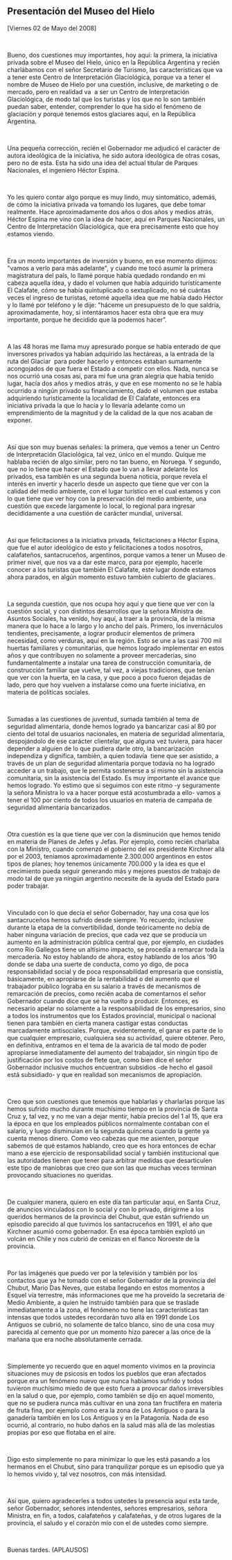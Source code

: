 Presentación del Museo del Hielo
--------------------------------

[Viernes 02 de Mayo del 2008]

 

Bueno, dos cuestiones muy importantes, hoy aquí: la primera, la
iniciativa privada sobre el Museo del Hielo, único en la República
Argentina y recién charlábamos con el señor Secretario de Turismo, las
características que va a tener este Centro de Interpretación
Glaciológica, porque va a tener el nombre de Museo de Hielo por una
cuestión, inclusive, de marketing o de mercado, pero en realidad va  a
ser un Centro de Interpretación Glaciológica, de modo tal que los
turistas y los que no lo son también puedan saber, entender, comprender
lo que ha sido el fenómeno de glaciación y porqué tenemos estos
glaciares aquí, en la República Argentina. 

 

Una pequeña corrección, recién el Gobernador me adjudicó el carácter de
autora ideológica de la iniciativa, he sido autora ideológica de otras
cosas, pero no de esta. Esta ha sido una idea del actual titular de
Parques Nacionales, el ingeniero Héctor Espina.  

 

Yo les quiero contar algo porque es muy lindo, muy sintomático, además,
de cómo la iniciativa privada va tomando los lugares, que debe tomar
realmente. Hace aproximadamente dos años o dos años y medios atrás,
Héctor Espina me vino con la idea de hacer, aquí en Parques Nacionales,
un Centro de Interpretación Glaciológica, que era precisamente esto que
hoy estamos viendo.

 

Era un monto importantes de inversión y bueno, en ese momento dijimos:
"vamos a verlo para más adelante", y cuando me tocó asumir la primera
magistratura del país, lo llamé porque había quedado rondando en mi
cabeza aquella idea, y dado el volumen que había adquirido
turísticamente El Calafate, cómo se había quintuplicado o sextuplicado,
no sé cuántas veces el ingreso de turistas, retomé aquella idea que me
había dado Héctor y lo llamé por teléfono y le dije: "háceme un
presupuesto de lo que saldría, aproximadamente, hoy, si intentáramos
hacer esta obra que era muy importante, porque he decidido que la
podemos hacer".

 

A las 48 horas me llama muy apresurado porque se había enterado de que
inversores privados ya habían adquirido las hectáreas, a la entrada de
la ruta del Glaciar  para poder hacerlo y entonces estaban sumamente
acongojados de que fuera el Estado a competir con ellos. Nada, nunca se
nos ocurrió una cosas así, para mí fue una gran alegría que había tenido
lugar, hacía dos años y medios atrás, y que en ese momento no se le
había ocurrido a ningún privado su financiamiento, dado el volumen que
estaba adquiriendo turìsticamente la localidad de El Calafate, entonces
era iniciativa privada la que lo hacía y lo llevaría adelante como un
emprendimiento de la magnitud y de la calidad de la que nos acaban de
exponer.

 

Así que son muy buenas señales: la primera, que vemos a tener un Centro
de Interpretación Glaciológica, tal vez, único en el mundo. Quique me
hablaba recién de algo similar, pero no tan bueno, en Noruega. Y
segundo, que no lo tiene que hacer el Estado que lo van a llevar
adelante los privados, esa también es una segunda buena noticia, porque
revela el interés en invertir y hacerlo desde un aspecto que tiene que
ver con la calidad del medio ambiente, con el lugar turístico en el cual
estamos y con lo que tiene que ver hoy con la preservación del medio
ambiente, una cuestión que excede largamente lo local, lo regional para
ingresar decididamente a una cuestión de carácter mundial, universal.

 

Así que felicitaciones a la iniciativa privada, felicitaciones a Héctor
Espina, que fue el autor ideológico de esto y felicitaciones a todos
nosotros, calafateños, santacruceños, argentinos, porque vamos a tener
un Museo de primer nivel, que nos va a dar este marco, para por ejemplo,
hacerle conocer a los turistas que también El Calafate, este lugar donde
estamos ahora parados, en algún momento estuvo también cubierto de
glaciares.

 

La segunda cuestión, que nos ocupa hoy aquí y que tiene que ver con la
cuestión social, y con distintos desarrollos que la señora Ministra de
Asuntos Sociales, ha venido, hoy aquí, a traer a la provincia, de la
misma manera que lo hace a lo largo y lo ancho del país. Primero, los
invernáculos tendientes, precisamente, a lograr producir elementos de
primera necesidad, como verduras, aquí en la región. Esto se une a las
casi 700 mil huertas familiares y comunitarias, que hemos logrado
implementar en estos años y que contribuyen no solamente a proveer
mercaderías, sino fundamentalmente a instalar una tarea de construcción
comunitaria, de construcción familiar que vuelve, tal vez, a viejas
tradiciones, que tenían que ver con la huerta, en la casa, y que poco a
poco fueron dejadas de lado, pero que hoy vuelven a instalarse como una
fuerte iniciativa, en materia de políticas sociales.

 

Sumadas a las cuestiones de juventud, sumada también al tema de
seguridad alimentaria, donde hemos logrado ya bancarizar casi al 80 por
ciento del total de usuarios nacionales, en materia de seguridad
alimentaria, despojándolo de ese carácter clientelar, que alguna vez
tuviera, para hacer depender a alguien de lo que pudiera darle otro, la
bancarización independiza y dignifica, tambièn, a quien todavía  tiene
que ser asistido, a través de un plan de seguridad alimentaria porque
todavía no ha logrado acceder a un trabajo, que le permita sostenerse a
sí mismo sin la asistencia comunitaria, sin la asistencia del Estado. Es
muy importante el avance que hemos logrado. Yo estimo que si seguimos
con este ritmo -y seguramente la señora Ministra lo va a hacer porque
está acostumbrada a ello- vamos a tener el 100 por ciento de todos los
usuarios en materia de campaña de seguridad alimentaría bancarizados.

 

Otra cuestión es la que tiene que ver con la disminución que hemos
tenido en materia de Planes de Jefes y Jefas. Por ejemplo, como recién
charlaba con la Ministro, cuando comenzó el gobierno del ex presidente
Kirchner allá por el 2003, teníamos aproximadamente 2.300.000 argentinos
en estos tipos de planes; hoy tenemos únicamente 700.000 y la idea es
que el crecimiento pueda seguir generando más y mejores puestos de
trabajo de modo tal de que ya ningún argentino necesite de la ayuda del
Estado para poder trabajar.

 

Vinculado con lo que decía el señor Gobernador, hay una cosa que los
santacruceños hemos sufrido desde siempre. Yo recuerdo, inclusive
durante la etapa de la convertibilidad, donde teóricamente no debía de
haber ninguna variación de precios, que cada vez que se producía un
aumento en la administración pública central que, por ejemplo, en
ciudades como Río Gallegos tiene un altísimo impacto, se procedía a
remarcar toda la mercadería. No estoy hablando de ahora, estoy hablando
de los años '90 donde se daba una suerte de conducta, como yo digo, de
poca responsabilidad social y de poca responsabilidad empresaria que
consistía, básicamente, en apropiarse de la rentabilidad o del aumento
que el trabajador público lograba en su salario a través de mecanismos
de remarcación de precios, como recién acaba de comentarnos el señor
Gobernador cuando dice que se ha vuelto a producir. Entonces, es
necesario apelar no solamente a la responsabilidad de los empresarios,
sino a todos los instrumentos que los Estados provincial, municipal o
nacional tienen para también en cierta manera castigar estas conductas
marcadamente antisociales. Porque, evidentemente, el ganar es parte de
lo que cualquier empresario, cualquiera sea su actividad, quiere
obtener. Pero, en definitiva, entramos en el tema de la avaricia de tal
modo de poder apropiarse inmediatamente del aumento del trabajador, sin
ningún tipo de justificación por los costos de flete que, como bien dice
el señor Gobernador inclusive muchos encuentran subsidios -de hecho el
gasoil está subsidiado- y que en realidad son mecanismos de apropiación.

 

Creo que son cuestiones que tenemos que hablarlas y charlarlas porque
las hemos sufrido mucho durante muchísimo tiempo en la provincia de
Santa Cruz y, tal vez, y no me van a dejar mentir, había precios del 1
al 15, que era la época en que los empleados públicos normalmente
contaban con el salario, y luego disminuían en la segunda quincena
cuando la gente ya cuenta menos dinero. Como veo cabezas que me
asienten, porque sabemos de qué estamos hablando, creo que es hora
entonces de echar mano a ese ejercicio de responsabilidad social y
también institucional que las autoridades tienen que tener para arbitrar
medidas que desarticulen este tipo de maniobras que creo que son las que
muchas veces terminan provocando situaciones no queridas.

 

De cualquier manera, quiero en este día tan particular aquí, en Santa
Cruz, de anuncios vinculados con lo social y con lo privado, dirigirme a
los queridos hermanos de la provincia del Chubut, que están sufriendo un
episodio parecido al que tuvimos los santacruceños en 1991, el año que
Kirchner asumió como gobernador. En esa época también explotó un volcán
en Chile y nos cubrió de cenizas en el flanco Noroeste de la provincia.

 

Por las imágenes que puedo ver por la televisión y también por los
contactos que ya he tomado con el señor Gobernador de la provincia del
Chubut, Mario Das Neves, que estaba llegando en estos momentos a Esquel
vía terrestre, más informaciones que me ha proveído la secretaria de
Medio Ambiente, a quien he instruido también para que se traslade
inmediatamente a la zona, el fenómeno no tiene las características tan
intensas que todos ustedes recordarán tuvo allá en 1991 donde Los
Antiguos se cubrió, no solamente de talco blanco, sino de una cosa muy
parecida al cemento que por un momento hizo parecer a las once de la
mañana que era noche absolutamente cerrada.

 

Simplemente yo recuerdo que en aquel momento vivimos en la provincia
situaciones muy de psicosis en todos los pueblos que eran afectados
porque era un fenómeno nuevo que nunca habíamos sufrido y todos tuvieron
muchísimo miedo de que esto fuera a provocar daños irreversibles en la
salud o que, por ejemplo, como también se dijo en aquel momento, que no
se pudiera nunca más cultivar en una zona tan fructífera en materia de
fruta fina, por ejemplo como era la zona de Los Antiguos o para la
ganadería también en los Los Antiguos y en la Patagonia. Nada de eso
ocurrió, al contrario, no hubo daños en la salud más allá de las
molestias propias por eso que flotaba en el aire.

 

Digo esto simplemente no para minimizar lo que les está pasando a los
hermanos en el Chubut, sino para tranquilizar porque es un episodio que
ya lo hemos vivido y, tal vez nosotros, con más intensidad.

 

Así que, quiero agradecerles a todos ustedes la presencia aquí esta
tarde, señor Gobernador, señores intendentes, señores empresarios,
señora Ministra, en fin, a todos, calafateños y calafateñas, y de otros
lugares de la provincia, el saludo y el corazón mío con el de ustedes
como siempre.

 

Buenas tardes. (APLAUSOS)  

 
